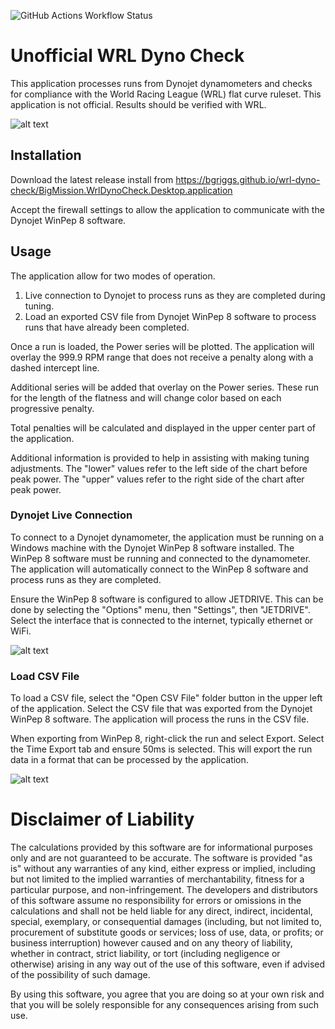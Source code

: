 ![GitHub Actions Workflow Status](https://img.shields.io/github/actions/workflow/status/bgriggs/wrl-dyno-check/build.yml)

# Unofficial WRL Dyno Check
This application processes runs from Dynojet dynamometers and checks for compliance with the World Racing League (WRL) flat curve ruleset.
This application is not official. Results should be verified with WRL. 

![alt text](https://github.com/bgriggs/wrl-dyno-ckeck/blob/9834a12132982ebbc2bfeba9f3075a243a788cc2/BigMission.WrlDynoCheck/BigMission.WrlDynoCheck/Assets/screenshot1.png?raw=true)

## Installation
Download the latest release install from https://bgriggs.github.io/wrl-dyno-check/BigMission.WrlDynoCheck.Desktop.application

Accept the firewall settings to allow the application to communicate with the Dynojet WinPep 8 software.

## Usage
The application allow for two modes of operation. 
1. Live connection to Dynojet to process runs as they are completed during tuning.
2. Load an exported CSV file from Dynojet WinPep 8 software to process runs that have already been completed.

Once a run is loaded, the Power series will be plotted. The application will overlay the 999.9 RPM range that does not receive a penalty along with a dashed intercept line.

Additional series will be added that overlay on the Power series. These run for the length of the flatness and will change color based on each progressive penalty.

Total penalties will be calculated and displayed in the upper center part of the application. 

Additional information is provided to help in assisting with making tuning adjustments. The "lower" values refer to the left side of the chart before peak power. The "upper" values refer to the right side of the chart after peak power.

### Dynojet Live Connection
To connect to a Dynojet dynamometer, the application must be running on a Windows machine with the Dynojet WinPep 8 software installed. The WinPep 8 software must be running and connected to the dynamometer. The application will automatically connect to the WinPep 8 software and process runs as they are completed.

Ensure the WinPep 8 software is configured to allow JETDRIVE. This can be done by selecting the "Options" menu, then "Settings", then "JETDRIVE". Select the interface that is connected to the internet, typically ethernet or WiFi.

![alt text](https://github.com/bgriggs/wrl-dyno-ckeck/blob/9834a12132982ebbc2bfeba9f3075a243a788cc2/BigMission.WrlDynoCheck/BigMission.WrlDynoCheck/Assets/screenshot-jetdrive-settings.png?raw=true)

### Load CSV File
To load a CSV file, select the "Open CSV File" folder button in the upper left of the application. Select the CSV file that was exported from the Dynojet WinPep 8 software. The application will process the runs in the CSV file.

When exporting from WinPep 8, right-click the run and select Export. Select the Time Export tab and ensure 50ms is selected. This will export the run data in a format that can be processed by the application.

![alt text](https://github.com/bgriggs/wrl-dyno-ckeck/blob/main/BigMission.WrlDynoCheck/BigMission.WrlDynoCheck/Assets/screenshot-dynojet-export-options.png?raw=true)

# Disclaimer of Liability

The calculations provided by this software are for informational purposes only and are not guaranteed to be accurate. The software is provided "as is" without any warranties of any kind, either express or implied, including but not limited to the implied warranties of merchantability, fitness for a particular purpose, and non-infringement. The developers and distributors of this software assume no responsibility for errors or omissions in the calculations and shall not be held liable for any direct, indirect, incidental, special, exemplary, or consequential damages (including, but not limited to, procurement of substitute goods or services; loss of use, data, or profits; or business interruption) however caused and on any theory of liability, whether in contract, strict liability, or tort (including negligence or otherwise) arising in any way out of the use of this software, even if advised of the possibility of such damage.

By using this software, you agree that you are doing so at your own risk and that you will be solely responsible for any consequences arising from such use.
